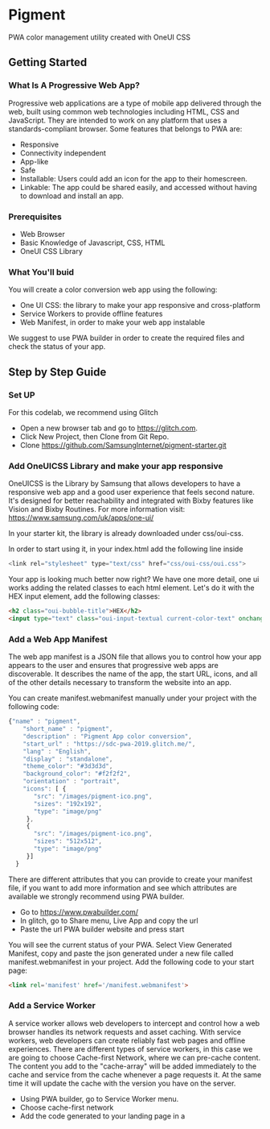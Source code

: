 # Pigment

PWA color management utility created with OneUI CSS

## Getting Started

### What Is A Progressive Web App?

Progressive web applications are a type of mobile app delivered through the web, built using common web technologies including HTML, 
CSS and JavaScript. They are intended to work on any platform that uses a standards-compliant browser.
Some features that belongs to PWA are:
- Responsive
- Connectivity independent
- App-like
- Safe
- Installable: Users could add an icon for the app to
their homescreen.
- Linkable: The app could be shared easily, and accessed without
having to download and install an app.


### Prerequisites

- Web Browser
- Basic Knowledge of Javascript, CSS, HTML
- OneUI CSS Library

### What You'll buid

You will create a color conversion web app using the following:
- One UI CSS: the library to make your app responsive and cross-platform
- Service Workers to provide offline features
- Web Manifest, in order to make your web app instalable

We suggest to use PWA builder in order to create the required files and check the status of your app.


## Step by Step Guide

### Set UP

For this codelab, we recommend using Glitch


- Open a new browser tab and go to https://glitch.com.
- Click New Project, then Clone from Git Repo.
- Clone https://github.com/SamsungInternet/pigment-starter.git

### Add OneUICSS Library and make your app responsive


OneUICSS is the Library by Samsung that allows developers to have a responsive web app and
a good user experience that feels second nature. It's designed for better reachability and integrated with Bixby features like Vision and
Bixby Routines.
For more information visit:
https://www.samsung.com/uk/apps/one-ui/

In your starter kit, the library is already downloaded under css/oui-css.

In order to start using it, in your index.html add the following line inside <head></head>

```javascript
<link rel="stylesheet" type="text/css" href="css/oui-css/oui.css">

```
Your app is looking much better now right? We have one more detail, one ui works adding the related classes to each html element.
Let's do it with the HEX input element, add the following classes:

```html
<h2 class="oui-bubble-title">HEX</h2>
<input type="text" class="oui-input-textual current-color-text" onchange="convertColor(this.value)" placeholder="#FFFFFF">
```  




### Add a Web App Manifest

The web app manifest is a JSON file that allows you to control how your app appears to the user and
ensures that progressive
web apps are discoverable. It describes the name of the app,
the start URL, icons, and all of the other details necessary to
transform the website into an app.

You can create manifest.webmanifest manually under your project with the following code:

```javascript
{"name" : "pigment",
    "short_name" : "pigment",
    "description" : "Pigment App color conversion",
    "start_url" : "https://sdc-pwa-2019.glitch.me/",
    "lang" : "English",
    "display" : "standalone",
    "theme_color": "#3d3d3d",
    "background_color": "#f2f2f2",
    "orientation" : "portrait",
    "icons": [ {
       "src": "/images/pigment-ico.png",
       "sizes": "192x192",
       "type": "image/png"
     },
     {
       "src": "/images/pigment-ico.png",
       "sizes": "512x512",
       "type": "image/png"
     }]
  }
```

There are different attributes that you can provide to create your manifest file, if you want to add more information and see which attributes are available we strongly recommend
using PWA builder.

- Go to https://www.pwabuilder.com/
- In glitch, go to Share menu, Live App and copy the url
- Paste the url PWA builder website and press start

You will see the current status of your PWA.
Select View Generated Manifest, copy and paste the json generated under a new file called manifest.webmanifest in your project.
Add the following code to your start page:
```html
<link rel='manifest' href='/manifest.webmanifest'>
```


### Add a Service Worker 

A service worker allows web developers to intercept and control how a web browser
handles its network requests and asset caching. With service
workers, web developers can create reliably fast web pages
and offline experiences.
There are different types of service workers, in this case we are going to choose Cache-first Network, 
where we can pre-cache content. The content you add to the "cache-array" will be added immediately to the cache and service from 
the cache whenever a page requests it. At the same time it will update the cache with the version you have on the server. 


- Using PWA builder, go to Service Worker menu. 
- Choose cache-first network
- Add the code generated to your landing page in a <script> tag:


### Install Experience and Other Features

Besides what we have already done there are different features that you can add to your app including the behavior of an installed app.
In order to add this feature (and explore others) in PWA builder go to https://www.pwabuilder.com/features. In this case we already followed the criteria with our manifest file to make Pigment installable.


### Test your App!

Congratulations! You just created a Progressive Web App! 
- Open your browser and select the install button.

<img width="150" alt="install" src="https://user-images.githubusercontent.com/7328790/64352404-e35c7280-cff3-11e9-93bd-6d4083d386ec.png">


Your PWA has a full app behavior now!!


<img width="500" alt="install" src="https://user-images.githubusercontent.com/7328790/64352847-9f1da200-cff4-11e9-95fb-a360439f9c22.png">


You can follow these steps with any web app and convert it to a PWA.



If you would like to learn more about it, take a look into the following links:
  - Progressive Web Apps by Jason Grigsby https://abookapart.com/products/progressive-web-apps
  - https://developer.mozilla.org/en-US/docs/Web/Progressive_web_apps
